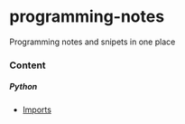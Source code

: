 # programming-notes
Programming notes and snipets in one place


### Content

##### Python

*  [Imports](../python/imports)
